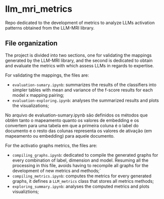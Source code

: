 # llm_mri_metrics
Repo dedicated to the development of metrics to analyze LLMs activation patterns obtained from the LLM-MRI library.

## File organization

The project is divided into two sections, one for validating the mappings generated by the LLM-MRI library, and the second is dedicated to obtain and evaluate the metrics with which assess LLMs in regards to expertise.

For validating the mappings, the files are:

- `evaluation-sumary.ipynb`: summarizes the results of the classifiers into simpler tables with mean and variance of the f-score results for each model x mapping pairing;
- `evaluation-exploring.ipynb`: analyses the summarized results and plots the visualizations; 

No arquivo de evaluation-sumary.ipynb são definidos os métodos que obtêm tanto o mapeamento quanto os valores de embedding e os convertem para uma tabela em que a primeira coluna é o label do documento e o resto das colunas representa os valores de ativação (em mapeamento ou embedding) para aquele documento.

For the activatio graphs metrics, the files are:
- `compiling_graphs.ipynb`: dedicated to compile the generated graphs for every combination of label, dimension and model.  Resuming all the processing in this file, avoids having to recompile all graphs for the development of new metrics and methods;`
- `compiling_metrics.ipynb`: computes the metrics for every generated graphs, it defines a `LLM_metrics` class that stores all metrics methods;
- `exploring_summary.ipynb`: analyses the computed metrics and plots visualiztions;
